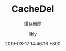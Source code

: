 ---
title: CacheDel
subtitle: 缓存删除
layout: page
categories: []
tags: []
menus:
    - usage
    - cachedel
author: likly
date: 2019-03-17 14:46:16 +800
version: 1.0
---